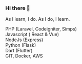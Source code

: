 ### Hi there 👋
As I learn, I do. As I do, I learn. 

PHP (Laravel, Codeigniter, Simps)<br>
Javascript ( React & Vue) <br>
NodeJs (Express)<br>
Python (Flask)<br>
Dart (Flutter) <br>
GIT, Docker, AWS

<!--**TG-Codes/TG-Codes** is a ✨ _special_ ✨ repository because its `README.md` (this file) appears on your GitHub profile.

Here are some ideas to get you started:

- 🔭 I’m currently working on ...
- 🌱 I’m currently learning ...
- 👯 I’m looking to collaborate on ...
- 🤔 I’m looking for help with ...
- 💬 Ask me about ...
- 📫 How to reach me: ...
- 😄 Pronouns: ...
- ⚡ Fun fact: ...
- -->
